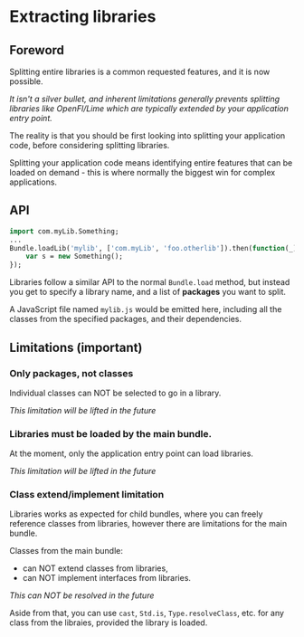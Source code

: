 # Extracting libraries

## Foreword

Splitting entire libraries is a common requested features, and it is now possible.

*It isn't a silver bullet, and inherent limitations generally prevents splitting 
libraries like OpenFl/Lime which are typically extended by your application entry point.*

The reality is that you should be first looking into splitting your application 
code, before considering splitting libraries.

Splitting your application code means identifying entire features that can be loaded
on demand - this is where normally the biggest win for complex applications.

## API

```haxe
import com.myLib.Something;
...
Bundle.loadLib('mylib', ['com.myLib', 'foo.otherlib']).then(function(_) {
    var s = new Something();
});
```

Libraries follow a similar API to the normal `Bundle.load` method, but instead 
you get to specify a library name, and a list of **packages** you want to split.

A JavaScript file named `mylib.js` would be emitted here, including all the classes 
from the specified packages, and their dependencies.

## Limitations (important)

### Only packages, not classes

Individual classes can NOT be selected to go in a library.

*This limitation will be lifted in the future*

### Libraries must be loaded by the main bundle.

At the moment, only the application entry point can load libraries.

*This limitation will be lifted in the future*

### Class extend/implement limitation

Libraries works as expected for child bundles, where you can freely reference classes
from libraries, however there are limitations for the main bundle.

Classes from the main bundle:

- can NOT extend classes from libraries,
- can NOT implement interfaces from libraries.

*This can NOT be resolved in the future*

Aside from that, you can use `cast`, `Std.is`, `Type.resolveClass`, etc. for 
any class from the libraies, provided the library is loaded.
